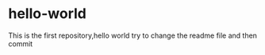 hello-world
===========

This is the first repository,hello world
try to change the readme file and then commit
